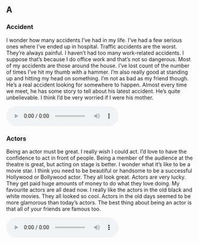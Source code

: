 ## A
### Accident
I wonder how many accidents <blank>I’ve had</blank> in my life. I’ve had a few serious ones where I’ve ended up in hospital. Traffic accidents are the worst. They’re always painful. I haven’t had too many <blank>work-related</blank> accidents. I suppose that’s because I do office work and that’s not so dangerous. Most of my accidents are those around the house. I’ve lost count of the number of times I’ve hit <blank>my thumb</blank> with a hammer. I’m also really good at standing up and hitting my head on something. I’m not as bad as my friend though. He’s a real accident looking for somewhere to happen. Almost every time we meet, he has some story to tell about his latest accident. He’s quite <blank>unbelievable</blank>. I think I’d be very worried if I were his mother.

<audio controls src="https://user-images.githubusercontent.com/8761991/133731161-5d714fdd-6be3-420b-ae96-bc52c0be63de.mp4">
</audio>

### Actors

Being an actor must be great. I really wish I could act. I’d love to have the confidence to act <blank>in front of</blank> people. Being a member of the <blank>audience</blank> at the theatre is great, but acting on stage is better. I wonder what it’s like to be a movie star. I think you need to be beautiful or handsome to be a successful Hollywood or Bollywood actor. They all look great. Actors are very lucky. They get paid <blank>huge amounts</blank> of money to do what they love doing. My favourite actors are <blank>all dead</blank> now. I really like the actors in the <blank>old black</blank> and white movies. They all looked so cool. Actors in the old days seemed to be more <blank>glamorous</blank> than today’s actors. The best thing about being an actor is that all of your friends are <blank>famous</blank> too.

<audio controls src="https://user-images.githubusercontent.com/8761991/133731271-723b7be3-07e9-4385-853c-fc92394a2ef4.mp4">
</audio>

